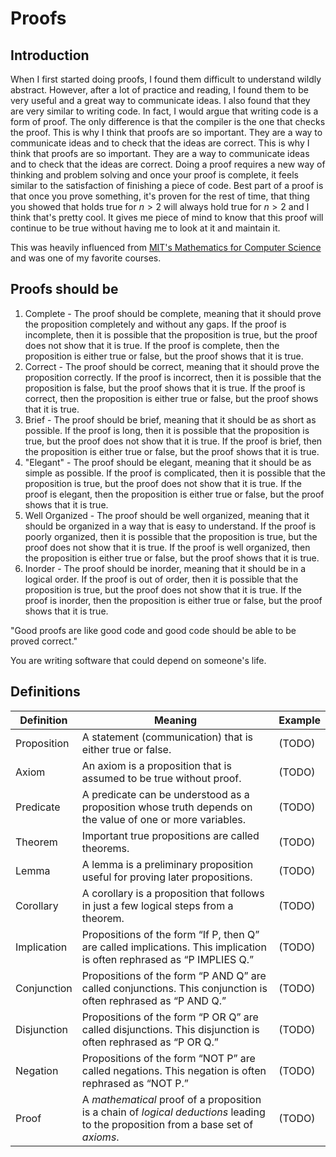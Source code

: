 # Proofs

## Introduction

When I first started doing proofs, I found them difficult to understand wildly abstract. However, after a lot of practice and reading, I found them to be very useful and a great way to communicate ideas. I also found that they are very similar to writing code. In fact, I would argue that writing code is a form of proof. The only difference is that the compiler is the one that checks the proof. This is why I think that proofs are so important. They are a way to communicate ideas and to check that the ideas are correct. This is why I think that proofs are so important. They are a way to communicate ideas and to check that the ideas are correct. Doing a proof requires a new way of thinking and problem solving and once your proof is complete, it feels similar to the satisfaction of finishing a piece of code. Best part of a proof is that once you prove something, it's proven for the rest of time, that thing you showed that holds true for $n > 2$ will always hold true for $n > 2$ and I think that's pretty cool. It gives me piece of mind to know that this proof will continue to be true without having me to look at it and maintain it.

This was heavily influenced from [MIT's Mathematics for Computer Science](https://ocw.mit.edu/courses/electrical-engineering-and-computer-science/6-042j-mathematics-for-computer-science-fall-2010/) and was one of my favorite courses.

## Proofs should be

1. Complete - The proof should be complete, meaning that it should
   prove the proposition completely and without any gaps. If the proof
   is incomplete, then it is possible that the proposition is true, but
   the proof does not show that it is true. If the proof is complete,
   then the proposition is either true or false, but the proof shows
   that it is true.
2. Correct - The proof should be correct, meaning that it should
   prove the proposition correctly. If the proof is incorrect, then it
   is possible that the proposition is false, but the proof shows that
   it is true. If the proof is correct, then the proposition is either
   true or false, but the proof shows that it is true.
3. Brief - The proof should be brief, meaning that it should be as
   short as possible. If the proof is long, then it is possible that
   the proposition is true, but the proof does not show that it is
   true. If the proof is brief, then the proposition is either true or
   false, but the proof shows that it is true.
4. "Elegant" - The proof should be elegant, meaning that it should
   be as simple as possible. If the proof is complicated, then it is
   possible that the proposition is true, but the proof does not show
   that it is true. If the proof is elegant, then the proposition is
   either true or false, but the proof shows that it is true.
5. Well Organized - The proof should be well organized, meaning that
   it should be organized in a way that is easy to understand. If the
   proof is poorly organized, then it is possible that the proposition
   is true, but the proof does not show that it is true. If the proof
   is well organized, then the proposition is either true or false, but
   the proof shows that it is true.
6. Inorder - The proof should be inorder, meaning that it should be
   in a logical order. If the proof is out of order, then it is
   possible that the proposition is true, but the proof does not show
   that it is true. If the proof is inorder, then the proposition is
   either true or false, but the proof shows that it is true.

"Good proofs are like good code and good code should be able to be proved correct."

You are writing software that could depend on someone's life.

## Definitions

Definition | Meaning | Example
--- | --- | ---
Proposition | A statement (communication) that is either true or false. | (TODO)
Axiom | An axiom is a proposition that is assumed to be true without proof. | (TODO)
Predicate | A predicate can be understood as a proposition whose truth depends on the value of one or more variables. | (TODO)
Theorem | Important true propositions are called theorems. | (TODO)
Lemma | A lemma is a preliminary proposition useful for proving later propositions. | (TODO)
Corollary | A corollary is a proposition that follows in just a few logical steps from a theorem. | (TODO)
Implication | Propositions of the form “If P, then Q” are called implications. This implication is often rephrased as “P IMPLIES Q.” | (TODO)
Conjunction | Propositions of the form “P AND Q” are called conjunctions. This conjunction is often rephrased as “P AND Q.” | (TODO)
Disjunction | Propositions of the form “P OR Q” are called disjunctions. This disjunction is often rephrased as “P OR Q.” | (TODO)
Negation | Propositions of the form “NOT P” are called negations. This negation is often rephrased as “NOT P.” | (TODO)
Proof | A *mathematical* proof of a proposition is a chain of *logical deductions* leading to the proposition from a base set of *axioms*. | (TODO)
